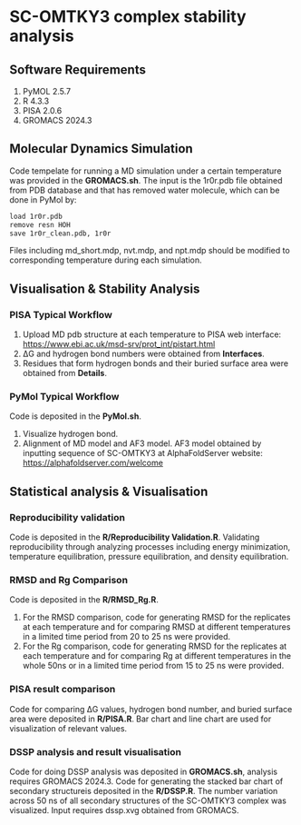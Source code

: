 # SC-OMTKY3 complex stability analysis
## Software Requirements
1. PyMOL 2.5.7
1. R 4.3.3
1. PISA 2.0.6
1. GROMACS 2024.3
## Molecular Dynamics Simulation ##
Code tempelate for running a MD simulation under a certain temperature was provided in the **GROMACS.sh**. The input is the 1r0r.pdb file obtained from PDB database and that has removed water molecule, which can be done in PyMol by: 
```bash
load 1r0r.pdb
remove resn HOH
save 1r0r_clean.pdb, 1r0r
```
Files including md_short.mdp, nvt.mdp, and npt.mdp should be modified to corresponding temperature during each simulation.
## Visualisation & Stability Analysis ## 
### PISA Typical Workflow ###
1. Upload MD pdb structure at each temperature to PISA web interface: https://www.ebi.ac.uk/msd-srv/prot_int/pistart.html
2. ΔG and hydrogen bond numbers were obtained from **Interfaces**.
3. Residues that form hydrogen bonds and their buried surface area were obtained from **Details**.
### PyMol Typical Workflow ###
Code is deposited in the **PyMol.sh**.
1. Visualize hydrogen bond. 
2. Alignment of MD model and AF3 model. AF3 model obtained by inputting sequence of SC-OMTKY3 at AlphaFoldServer website: https://alphafoldserver.com/welcome
## Statistical analysis & Visualisation ##
### Reproducibility validation ###
Code is deposited in the **R/Reproducibility Validation.R**.
Validating reproducibility through analyzing processes including energy minimization, temperature equilibration, pressure equilibration, and density equilibration.
### RMSD and Rg Comparison ###
Code is deposited in the **R/RMSD_Rg.R**.
1. For the RMSD comparison, code for generating RMSD for the replicates at each temperature and for comparing RMSD at different temperatures in a limited time period from 20 to 25 ns were provided.
2. For the Rg comparison, code for generating RMSD for the replicates at each temperature and for comparing Rg at different temperatures in the whole 50ns or in a limited time period from 15 to 25 ns were provided.
### PISA result comparison ###
Code for comparing ΔG values, hydrogen bond number, and buried surface area were deposited in **R/PISA.R**. Bar chart and line chart are used for visualization of relevant values.
### DSSP analysis and result visualisation ###
Code for doing DSSP analysis was deposited in **GROMACS.sh**, analysis requires GROMACS 2024.3. 
Code for generating the stacked bar chart of secondary structureis deposited in the **R/DSSP.R**. The number variation across 50 ns of all secondary structures of the SC-OMTKY3 complex was visualized. Input requires dssp.xvg obtained from GROMACS. 


